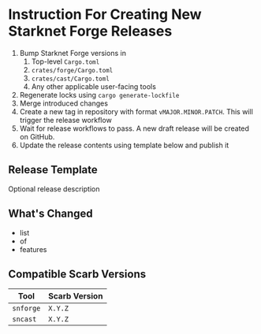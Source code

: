 # Instruction For Creating New Starknet Forge Releases

1. Bump Starknet Forge versions in
    1. Top-level `Cargo.toml`
    2. `crates/forge/Cargo.toml`
    3. `crates/cast/Cargo.toml`
    4. Any other applicable user-facing tools
2. Regenerate locks using `cargo generate-lockfile`
3. Merge introduced changes
4. Create a new tag in repository with format `vMAJOR.MINOR.PATCH`. This will trigger the release workflow
5. Wait for release workflows to pass. A new draft release will be created on GitHub.
6. Update the release contents using template below and publish it

## Release Template

Optional release description

## What's Changed

- list
- of
- features

## Compatible Scarb Versions

| Tool      | Scarb Version |
|-----------|---------------|
| `snforge` | `X.Y.Z`       |
| `sncast`  | `X.Y.Z`       |
